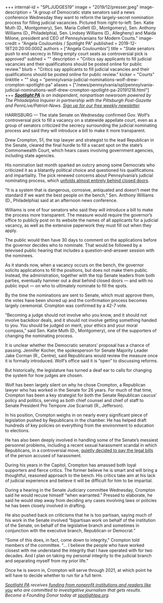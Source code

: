 +++
internal-id = "SPLJUDGES19"
image = "2019/12/presser.jpeg"
image-description = "A group of Democratic state senators said a news conference Wednesday they want to reform the largely-secret nomination process for filling judicial vacancies. Pictured from right-to-left: Sen. Katie Muth (D., Montgomery), Sen. Maria Collett (D., Montgomery), Sen. Anthony Williams (D., Philadelphia), Sen. Lindsey Williams (D., Allegheny) and Maida Milone, president and CEO of Pennsylvanians for Modern Courts."
image-credit = "Angela Couloumbis / Spotlight PA"
published = 2019-12-18T20:20:00.000Z
authors = ["Angela Couloumbis"]
title = "State senators push to end secrecy in filling empty court seats as controversial pick is approved"
subhed = ""
description = "Critics say applicants to fill judicial vacancies and their qualifications should be posted online for public review."
blurb = "Critics say applicants to fill judicial vacancies and their qualifications should be posted online for public review."
kicker = "Courts"
linktitle = ""
slug = "pennsylvania-judicial-nominations-wolf-drew-crompton-spotlight-pa"
aliases = ["/news/pennsylvania/spl/pennsylvania-judicial-nominations-wolf-drew-crompton-spotlight-pa-20191218.html"]
+++
<a href="https://www.spotlightpa.org/"><i><b>Spotlight PA</b></i></a><i> is an independent, nonpartisan newsroom powered by The Philadelphia Inquirer in partnership with the Pittsburgh Post-Gazette and PennLive/Patriot-News. </i><a href="https://www.spotlightpa.org/" target=_blank><i>Sign up for our free weekly newsletter</i></a><i>.</i>

HARRISBURG — The state Senate on Wednesday confirmed Gov. Wolf’s controversial pick to fill a vacancy on a statewide appellate court, even as a group of senators criticized the secrecy surrounding the judicial nominating process and said they will introduce a bill to make it more transparent.

Drew Crompton, 51, the top lawyer and strategist to the lead Republican in the Senate, cleared the final hurdle to fill a vacant spot on the state’s Commonwealth Court, which hears cases involving government agencies, including state agencies.

His nomination last month sparked an outcry among some Democrats who criticized it as a blatantly political choice and questioned his qualifications and impartiality. The pick renewed concerns about Pennsylvania’s judicial nominating process, which <a href="https://www.spotlightpa.org/news/2019/11/wolf-judicial-vacancies-drew-crompton-commonwealth-court/" target=_blank>unfolds almost entirely behind closed doors</a>.

“It is a system that is dangerous, corrosive, antiquated and doesn’t meet the standard if we want the best people on the bench,” Sen. Anthony Williams (D., Philadelphia) said at an afternoon news conference.

Williams is one of four senators who said they will introduce a bill to make the process more transparent. The measure would require the governor’s office to publicly post on its website the names of all applicants for a judicial vacancy, as well as the extensive paperwork they must fill out when they apply.

<script src="https://www.spotlightpa.org/embed.js" async></script><div data-spl-embed-version="1" data-spl-src="https://www.spotlightpa.org/embeds/newsletter/"></div>

The public would then have 30 days to comment on the applications before the governor decides who to nominate. That would be followed by a televised public hearing that includes a question-and-answer session with the nominees.

As it stands now, when a vacancy occurs on the bench, the governor solicits applications to fill the positions, but does not make them public. Instead, the administration, together with the top Senate leaders from both parties, eventually hammer out a deal behind closed doors — and with no public input — on who to ultimately nominate to fill the spots.

By the time the nominations are sent to Senate, which must approve them, the votes have been shored up and the confirmation process becomes largely ceremonial. Crompton was confirmed by a 42-7 vote.

“Becoming a judge should not involve who you know, and it should not involve backdoor deals, and it should not involve getting something handed to you. You should be judged on merit, your ethics and your moral compass,” said Sen. Katie Muth (D., Montgomery), one of the supporters of changing the nominating process.

It is unclear whether the Democratic senators’ proposal has a chance of passing. Jennifer Kocher, the spokesperson for Senate Majority Leader Jake Corman (R., Centre), said Republicans would review the measure once it is formally introduced. Wolf’s office said it is “open” to discussing reforms.

But historically, the legislature has turned a deaf ear to calls for changing the system for how judges are chosen.

Wolf has been largely silent on why he chose Crompton, a Republican lawyer who has worked in the Senate for 26 years. For much of that time, Crompton has been a key strategist for both the Senate Republican caucus’ policy and politics, serving as both chief counsel and chief of staff to Senate President Pro Tempore Joe Scarnati (R., Jefferson).

In his position, Crompton weighs in on nearly every significant piece of legislation pushed by Republicans in the chamber. He has helped draft hundreds of key policies on everything from the environment to education to elections.

He has also been deeply involved in handling some of the Senate’s messiest personnel problems, including a recent sexual harassment scandal in which Republicans, in a controversial move, <a href="https://www.inquirer.com/news/pa-senate-pays-legal-bills-former-employee-accused-sexual-harassment-20190214.html" target=_blank>quietly decided to pay the legal bills</a> of the person accused of harassment.

During his years in the Capitol, Crompton has amassed both loyal supporters and fierce critics. The former believe he is smart and will bring a thoughtful, reasoned approach to the bench. His critics take aim at his lack of judicial experience and believe it will be difficult for him to be impartial.

During a hearing in the Senate Judiciary committee Wednesday, Crompton said he would recuse himself “when warranted.” Pressed to elaborate, he said he would step away from deciding any cases involving laws or policies he has been closely involved in drafting.

He also pushed back on criticisms that he is too partisan, saying much of his work in the Senate involved “bipartisan work on behalf of the institution of the Senate, on behalf of the legislative branch and sometimes in conjunction with the executive branch, Republican or Democrat.”

“Some of this does, in fact, come down to integrity," Crompton told members of the committee. "... I believe the people who have worked closest with me understand the integrity that I have operated with for two decades. And I plan on taking my personal integrity to the judicial branch and separating myself from my prior life.”

Once he is sworn in, Crompton will serve through 2021, at which point he will have to decide whether to run for a full term.

<a href="https://www.spotlightpa.org/"><i>Spotlight PA</i></a><i> receives </i><a href="https://www.spotlightpa.org/support"><i>funding from nonprofit institutions and readers like you</i></a><i> who are committed to investigative journalism that gets results. Become a Founding Donor today at </i><a href="https://www.spotlightpa.org/"><i>spotlightpa.org</i></a><i>.</i>
